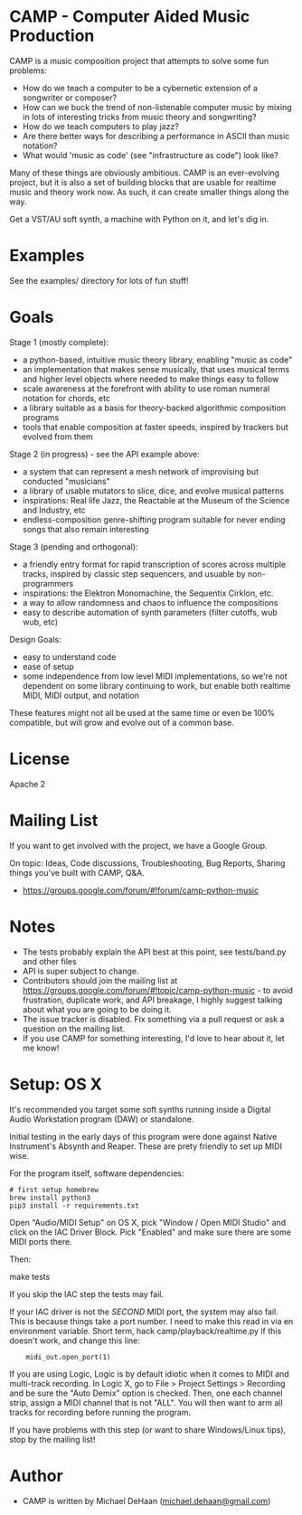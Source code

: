 CAMP - Computer Aided Music Production
======================================

CAMP is a music composition project that attempts to solve some fun problems:

   * How do we teach a computer to be a cybernetic extension of a songwriter or composer?
   * How can we buck the trend of non-listenable computer music by mixing in lots of interesting tricks from music theory and songwriting?
   * How do we teach computers to play jazz?
   * Are there better ways for describing a performance in ASCII than music notation?
   * What would 'music as code' (see "infrastructure as code") look like?

Many of these things are obviously ambitious.  CAMP is an ever-evolving project, but it is also a set of building blocks that are usable for realtime music and theory work now.
As such, it can create smaller things along the way.

Get a VST/AU soft synth, a machine with Python on it, and let's dig in.

Examples
========

See the examples/ directory for lots of fun stuff!

Goals
=====

Stage 1 (mostly complete):

   * a python-based, intuitive music theory library, enabling "music as code"
   * an implementation that makes sense musically, that uses musical terms and  higher level objects where needed to make things easy to follow
   * scale awareness at the forefront with ability to use roman numeral notation for chords, etc
   * a library suitable as a basis for theory-backed algorithmic composition programs
   * tools that enable composition at faster speeds, inspired by trackers but evolved from them

Stage 2 (in progress) - see the API example above:

   * a system that can represent a mesh network of improvising but conducted "musicians"
   * a library of usable mutators to slice, dice, and evolve musical patterns
   * inspirations: Real life Jazz, the Reactable at the Museum of the Science and Industry, etc
   * endless-composition genre-shifting program  suitable for never ending songs that also remain interesting

Stage 3 (pending and orthogonal):

   * a friendly entry format for rapid transcription of scores across multiple tracks, inspired by classic step sequencers, and usuable by non-programmers
   * inspirations: the Elektron Monomachine, the Sequentix Cirklon, etc.
   * a way to allow randomness and chaos to influence the compositions
   * easy to describe automation of synth parameters (filter cutoffs, wub wub, etc) 

Design Goals:

   * easy to understand code
   * ease of setup
   * some independence from low level MIDI implementations, so we're not dependent on some library continuing to work, but enable both realtime MIDI, MIDI output, and notation

These features might not all be used at the same time or even be 100% compatible, but will grow and evolve out of a common base.

License
=======

Apache 2

Mailing List
============

If you want to get involved with the project, we have a Google Group.

On topic: Ideas, Code discussions, Troubleshooting,  Bug Reports, Sharing things you've built with CAMP, Q&A.

* https://groups.google.com/forum/#!forum/camp-python-music


Notes
=====

   * The tests probably explain the API best at this point, see tests/band.py and other files
   * API is super subject to change.
   * Contributors should join the mailing list at https://groups.google.com/forum/#!topic/camp-python-music - to avoid frustration, duplicate work, and API breakage, I highly suggest talking about what you are going to be doing it.
   * The issue tracker is disabled.  Fix something via a pull request or ask a question on the mailing list.
   * If you use CAMP for something interesting, I'd love to hear about it, let me know!

Setup: OS X
===========

It's recommended you target some soft synths running inside a Digital Audio Workstation program (DAW) or standalone.  

Initial testing in the early days of this program were done against Native Instrument's Absynth and Reaper.  These are prety friendly to set up
MIDI wise.

For the program itself, software dependencies:

    # first setup homebrew
    brew install python3
    pip3 install -r requirements.txt

Open "Audio/MIDI Setup" on OS X, pick "Window / Open MIDI  Studio" and click on the IAC Driver Block.  Pick "Enabled" and make sure
there are some MIDI ports there.

Then:
 
   make tests

If you skip the IAC step the tests may fail. 

If your IAC driver is not the *SECOND* MIDI port, the system may also fail.  This is because things take a port number.  I need to make
this read in via en environment variable.  Short term, hack camp/playback/realtime.py if this doesn't work, and change this line:

        midi_out.open_port(1)

If you are using Logic, Logic is by default idiotic when it comes to MIDI and multi-track recording.  In Logic X, go to File > Project Settings > Recording
and be sure the "Auto Demix" option is checked.  Then, one each channel strip, assign a MIDI channel that is not "ALL".  You will then want to arm all tracks
for recording before running the program.

If you have problems with this step (or want to share Windows/Linux tips), stop by the mailing list!

Author
======

   * CAMP is written by Michael DeHaan (michael.dehaan@gmail.com)

